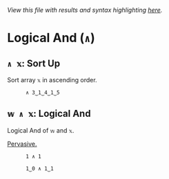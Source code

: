 *View this file with results and syntax highlighting [here](https://mlochbaum.github.io/BQN/help/sortup_and.html).*

# Logical And (`∧`)
    
## `∧ 𝕩`: Sort Up
    
Sort array `𝕩` in ascending order.
    
          ∧ 3‿1‿4‿1‿5

    
    
## `𝕨 ∧ 𝕩`: Logical And
    
Logical And of `𝕨` and `𝕩`. 
    
[Pervasive.](../doc/arithmetic.md#pervasion)
    
          1 ∧ 1

          1‿0 ∧ 1‿1

    
